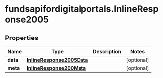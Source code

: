 # fundsapifordigitalportals.InlineResponse2005

## Properties

Name | Type | Description | Notes
------------ | ------------- | ------------- | -------------
**data** | [**InlineResponse2005Data**](InlineResponse2005Data.md) |  | [optional] 
**meta** | [**InlineResponse200Meta**](InlineResponse200Meta.md) |  | [optional] 


